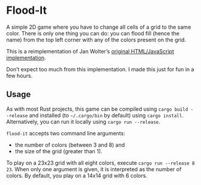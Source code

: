 # Flood-It

A simple 2D game where you have to change all cells of a grid to the same color.
There is only one thing you can do: you can flood fill (hence the name) from the
top left corner with any of the colors present on the grid.

This is a reimplementation of Jan Wolter’s [original HTML/JavaScript
implementation](http://unixpapa.com/floodit/).

Don’t expect too much from this implementation. I made this just for fun in a
few hours.

## Usage
As with most Rust projects, this game can be compiled using `cargo build
--release` and installed (to `~/.cargo/bin` by default) using `cargo install`.
Alternatively, you can run it locally using `cargo run --release`.

`flood-it` accepts two command line arguments:

* the number of colors (between 3 and 8) and
* the size of the grid (greater than 1).

To play on a 23x23 grid with all eight colors, execute `cargo run --release 8
23`. When only one argument is given, it is interpreted as the number of colors.
By default, you play on a 14x14 grid with 6 colors.
